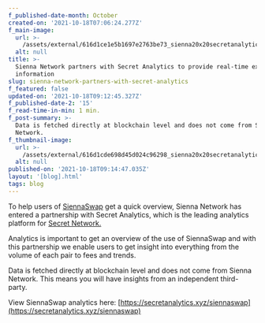 ```yaml
---
f_published-date-month: October
created-on: '2021-10-18T07:06:24.277Z'
f_main-image:
  url: >-
    /assets/external/616d1ce1e5b1697e2763be73_sienna20x20secretanalytics20blog.jpg
  alt: null
title: >-
  Sienna Network partners with Secret Analytics to provide real-time exchange
  information
slug: sienna-network-partners-with-secret-analytics
f_featured: false
updated-on: '2021-10-18T09:12:45.327Z'
f_published-date-2: '15'
f_read-time-in-min: 1 min.
f_post-summary: >-
  Data is fetched directly at blockchain level and does not come from Sienna
  Network.
f_thumbnail-image:
  url: >-
    /assets/external/616d1cde698d45d024c96298_sienna20x20secretanalytics20blog20thump.jpg
  alt: null
published-on: '2021-10-18T09:14:47.035Z'
layout: '[blog].html'
tags: blog
---
```


To help users of [SiennaSwap](https://app.sienna.network/swap) get a quick overview, Sienna Network has entered a partnership with Secret Analytics, which is the leading analytics platform for [Secret Network.](https://scrt.network/)

Analytics is important to get an overview of the use of SiennaSwap and with this partnership we enable users to get insight into everything from the volume of each pair to fees and trends.

Data is fetched directly at blockchain level and does not come from Sienna Network. This means you will have insights from an independent third-party.

View SiennaSwap analytics here: [https://secretanalytics.xyz/siennaswap](https://secretanalytics.xyz/siennaswap)

‍

